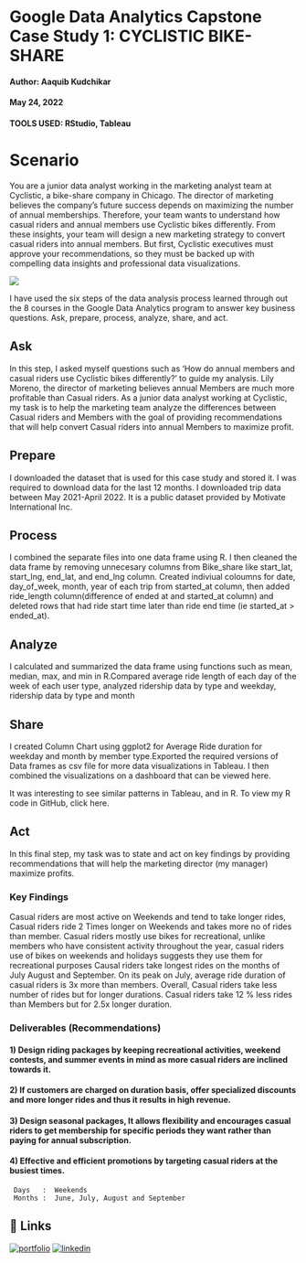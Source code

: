 
# Google Data Analytics Capstone Case Study 1: CYCLISTIC BIKE-SHARE
#### Author: Aaquib Kudchikar

#### May 24, 2022

#### TOOLS USED: RStudio, Tableau

# Scenario

You are a junior data analyst working in the marketing analyst team at Cyclistic, a bike-share company in Chicago. The director of marketing believes the company’s future success depends on maximizing the number of annual memberships. Therefore, your team wants to understand how casual riders and annual members use Cyclistic bikes differently. From these insights, your team will design a new marketing strategy to convert casual riders into annual members. But first, Cyclistic executives must approve your recommendations, so they must be backed up with compelling data insights and professional data visualizations.

![](https://github.com/AaquibCodes/Analytics_Projects/blob/master/BIke_Share/Cyclistic.jpeg=250x250)

I have used the six steps of the data analysis process learned through out the 8 courses in the Google Data Analytics program to answer key business questions. Ask, prepare, process, analyze, share, and act.

## Ask
In this step, I asked myself questions such as ‘How do annual members and casual riders use Cyclistic bikes differently?’ to guide my analysis. Lily Moreno, the director of marketing believes annual Members are much more profitable than Casual riders. As a junior data analyst working at Cyclistic, my task is to help the marketing team analyze the differences between Casual riders and Members with the goal of providing recommendations that will help convert Casual riders into annual Members to maximize profit.

## Prepare
I downloaded the dataset that is used for this case study and stored it. I was required to download data for the last 12 months. I downloaded trip data between May 2021-April 2022. It is a public dataset provided by Motivate International Inc.  

## Process
I combined the separate files into one data frame using R. I then cleaned the data frame by removing unnecesary columns from Bike_share  like start_lat, start_lng, end_lat, and end_lng column. Created indiviual coloumns for date, day_of_week, month, year of each trip from started_at column, then added ride_length column(difference of ended at and started_at column) and deleted rows that had ride start time later than ride end time (ie started_at > ended_at).

## Analyze
I calculated and summarized the data frame using functions such as mean, median, max, and min in R.Compared average ride length of each day of the week of each user type, analyzed ridership data by type and weekday, ridership data by type and month

## Share
I created Column Chart using ggplot2 for Average Ride duration for weekday and month by member type.Exported the required versions of Data frames as csv file for more data visualizations in Tableau. I then combined the visualizations on a dashboard that can be viewed here.

It was interesting to see similar patterns in Tableau, and in R. To view my R code in GitHub, click here.

## Act
In this final step, my task was to state and act on key findings by providing recommendations that will help the marketing director (my manager) maximize profits.

### Key Findings
Casual riders are most active on Weekends and tend to take longer rides, Casual riders ride 2 Times longer on Weekends and takes more no of rides than member.
Casual riders mostly use bikes for recreational, unlike members who have consistent activity throughout the year, casual riders use of bikes on weekends and holidays suggests they use them for recreational purposes
Causal riders take longest rides on the months of July August and September. On its peak on July, average ride duration of casual riders is 3x more than members.
Overall, Casual riders take less number of rides but for longer durations. Casual riders take 12 % less rides than Members but for 2.5x longer duration.

### Deliverables (Recommendations)

#### 1) Design riding packages by keeping recreational activities, weekend contests, and summer events in mind as more casual riders are inclined towards it. 
#### 2) If customers are charged on duration basis, offer specialized discounts and more longer rides and thus it results in high revenue. 
#### 3) Design seasonal packages, It allows flexibility and encourages casual riders to get membership for specific periods they want rather than paying for annual subscription. 
#### 4) Effective and efficient promotions by targeting casual riders at the busiest times.
     Days   :  Weekends
     Months :  June, July, August and September



## 🔗 Links
[![portfolio](https://img.shields.io/badge/my_portfolio-000?style=for-the-badge&logo=ko-fi&logoColor=white)](https://github.com/AaquibCodes/)
[![linkedin](https://img.shields.io/badge/linkedin-0A66C2?style=for-the-badge&logo=linkedin&logoColor=white)](https://www.linkedin.com/in/aaquibkudchikar/)

